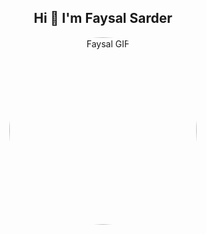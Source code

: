 <h2 align="center">Hi 👋 I'm Faysal Sarder</h2>

<p align="center">
  <img src="https://i.pinimg.com/originals/79/9e/0d/799e0d7779f6ea6c3a89885ff60c55af.gif" 
       alt="Faysal GIF" 
       width="300" 
       height="300" 
       style="border-radius:50%;" />
</p>
















<!--
**MehediHassanFaysal/.github** is a ✨ _special_ ✨ repository because its `profile/README.md` (this file) appears on your GitHub profile.


